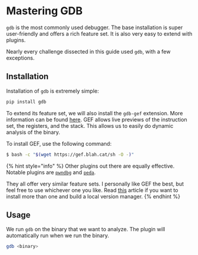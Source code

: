 # Mastering GDB

`gdb` is the most commonly used debugger. The base installation is super user-friendly and offers a rich feature set. It is also very easy to extend with plugins.

Nearly every challenge dissected in this guide used `gdb`, with a few exceptions.

## Installation

Installation of `gdb` is extremely simple:

```bash
pip install gdb
```

To extend its feature set, we will also install the `gdb-gef` extension. More information can be found [here](https://github.com/hugsy/gef). GEF allows live previews of the instruction set, the registers, and the stack. This allows us to easily do dynamic analysis of the binary.

To install GEF, use the following command:

```bash
$ bash -c "$(wget https://gef.blah.cat/sh -O -)"
```

{% hint style="info" %}
Other plugins out there are equally effective. Notable plugins are [`pwndbg`](https://github.com/pwndbg/pwndbg) and [`peda`](https://github.com/longld/peda).

They all offer very similar feature sets. I personally like GEF the best, but feel free to use whichever one you like. Read [this](https://infosecwriteups.com/pwndbg-gef-peda-one-for-all-and-all-for-one-714d71bf36b8) article if you want to install more than one and build a local version manager.
{% endhint %}

## Usage

We run `gdb` on the binary that we want to analyze. The plugin will automatically run when we run the binary.

```bash
gdb <binary>
```
